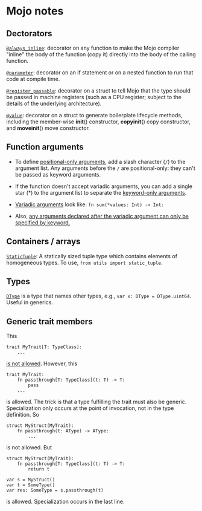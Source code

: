 # Mojo notes

## Dectorators

[`@always_inline`](https://docs.modular.com/mojo/manual/decorators/always-inline): decorator on any function to make the Mojo compiler "inline" the body of the function (copy it) directly into the body of the calling function.

[`@parameter`](https://docs.modular.com/mojo/manual/decorators/parameter): decorator on an if statement or on a nested function to run that code at compile time.

[`@register_passable`](https://docs.modular.com/mojo/manual/decorators/register-passable): decorator on a struct to tell Mojo that the type should be passed in machine registers (such as a CPU register; subject to the details of the underlying architecture).

[`@value`](https://docs.modular.com/mojo/manual/decorators/value): decorator on a struct to generate boilerplate lifecycle methods, including the member-wise __init__() constructor, __copyinit__() copy constructor, and __moveinit__() move constructor.

## Function arguments

* To define [positional-only arguments](https://docs.modular.com/mojo/manual/functions#positional-only-and-keyword-only-arguments), add a slash character (`/`) to the argument list. Any arguments before the `/` are positional-only: they can't be passed as keyword arguments.

* If the function doesn't accept variadic arguments, you can add a single star (*) to the argument list to separate the [keyword-only arguments](https://docs.modular.com/mojo/manual/functions#positional-only-and-keyword-only-arguments).

* [Variadic arguments](https://docs.modular.com/mojo/manual/functions#variadic-arguments) look like: `fn sum(*values: Int) -> Int:`
* Also, [any arguments declared after the variadic argument can only be specified by keyword.](https://docs.modular.com/mojo/manual/functions#variadic-arguments)

## Containers / arrays

[`StaticTuple`](https://docs.modular.com/mojo/stdlib/utils/static_tuple/StaticTuple): A statically sized tuple type which contains elements of homogeneous types. To use, `from utils import static_tuple`.

## Types

[`DType`](https://docs.modular.com/mojo/stdlib/builtin/dtype/DType) is a type that names other types, e.g., `var x: DType = DType.uint64`. Useful in generics.

## Generic trait members

This
```mojo
trait MyTrait[T: TypeClass]:
    ...
```
[is not allowed](https://docs.modular.com/mojo/manual/traits#using-traits). However, this
```mojo
trait MyTrait:
    fn passthrough[T: TypeClass](t: T) -> T:
        pass
    ...
```
is allowed. The trick is that a type fulfilling the trait must also be generic. Specialization only occurs at the point of invocation, not in the type definition. So
```mojo
struct MyStruct(MyTrait):
    fn passthrough(t: AType) -> AType:
        ...
```
is not allowed. But
```mojo
struct MyStruct(MyTrait):
    fn passthrough[T: TypeClass](t: T) -> T:
        return t

var s = MyStruct()
var t = SomeType()
var res: SomeType = s.passthrough(t)
```
is allowed. Specialization occurs in the last line.





